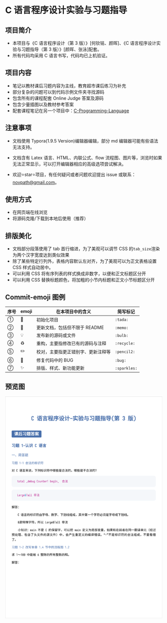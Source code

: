
# C 语言程序设计实验与习题指导

## 项目简介

* 本项目与《C 语言程序设计（第 3 版）》[何钦铭、颜晖]、《C 语言程序设计实验与习题指导（第 3 版）》[颜晖、张泳]配套。
* 所有代码均采用 C 语言书写，代码均已上机验证。

## 项目内容

* 笔记以教材课后习题内容为主线，教育超市课后练习为补充
* 部分复杂的问题可以到代码示例文件夹寻找源码
* 包含所有的课程配套 Online Judge 答案及源码
* 包含少量插图以及教材参考答案
* 配套课程笔记在另一个项目中：[C-Programming-Language](https://github.com/novpath/C-Programming-Language.git)

## 注意事项

* 文档使用 Typora(1.9.5 Version)编辑器编辑，部分 md 编辑器可能有些语法无法支持。
* 文档含有 Latex 语言、HTML、内联公式、flow 流程图、图片等，浏览时如果无法正常显示，可以打开编辑器相应的高级选项尝试解决。

* 欢迎⭐️star⭐️项目，有任何疑问或者问题欢迎提出 issue 或联系：[novpath@gmail.com](mailto:novpath@gmail.com)。

## 使用方式

* 在网页端在线浏览
* 将源码克隆/下载到本地后使用（推荐）

## 排版美化

* 文档部分段落使用了 tab 首行缩进，为了美观可以调节 CSS 的`tab_size`渲染为两个汉字宽度达到类似效果
* 除了某些特定行列外，表格内容默认左对齐，为了美观可以为正文表格设置 CSS 样式自动居中。
* 可以利用 CSS 将有序列表的样式换成非数字，以便和正文标题区分开
* 可以利用 CSS 替换标题颜色，将加粗的小节内标题和正文小节标题区分开

## Commit-emoji 图例

| 序号 | emoji      | 在本项目中的含义                     | 简写标记     |
| ---- | ---------- | ---------------------------------- | ------------|
| ①    | :tada:     | 初始化项目                         | `:tada:`     |
| ②    | :memo:     | 更新文档，包括但不限于 README       | `:memo:`     |
| ③    | :bulb:     | 发布新的源码或文件                    | `:bulb:`     |
| ④    | :recycle:  | 重构，主要指修改已有的源码与注释     | `:recycle:`  |
| ⑤    | :pencil2:  | 校对，主要指更正错别字、更新注释等   | `:pencil2:`  |
| ⑥    | :bug:      | 修复代码中的 BUG                   | `:bug:`      |
| ⑦    | :sparkles: | 排版、样式、新功能更新              | `:sparkles:`​ |

## 预览图

![封面图](封面图.png)
